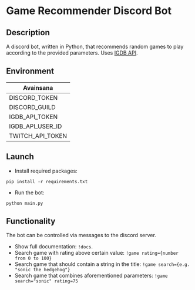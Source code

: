 # Game Recommender Discord Bot

## Description

A discord bot, written in Python, that recommends random games to play according to the provided parameters. Uses [IGDB API]('https://www.igdb.com/api').


## Environment 

| Avainsana |
| ------ | 
| DISCORD_TOKEN  | 
| DISCORD_GUILD |  
| IGDB_API_TOKEN |  
| IGDB_API_USER_ID |  
| TWITCH_API_TOKEN | 

## Launch

- Install required packages:
```
pip install -r requirements.txt
```
- Run the bot:
```
python main.py
```

## Functionality

The bot can be controlled via messages to the discord server.

- Show full documentation: `!docs`.
- Search game with rating above certain value: `!game rating={number from 0 to 100}`
- Search game that should contain a string in the title: `!game search={e.g. "sonic the hedgehog"}`
- Search game that combines aforementioned parameters: `!game search="sonic" rating=75`
